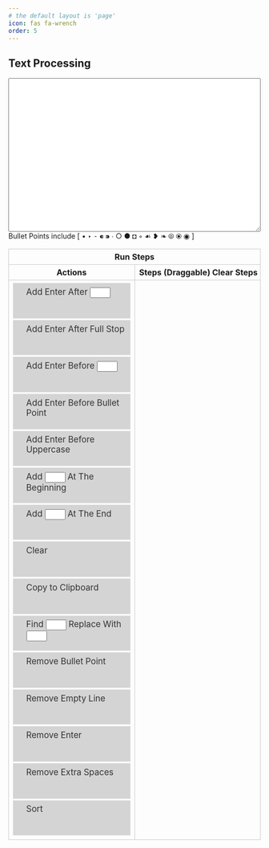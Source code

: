 ```yaml
---
# the default layout is 'page'
icon: fas fa-wrench
order: 5
---
```


## Text Processing
<script src="https://ajax.googleapis.com/ajax/libs/jquery/3.7.1/jquery.min.js"></script>
<link rel="stylesheet" href="https://ajax.googleapis.com/ajax/libs/jqueryui/1.13.2/themes/smoothness/jquery-ui.css">
<script src="https://ajax.googleapis.com/ajax/libs/jqueryui/1.13.2/jquery-ui.min.js" defer></script>
<script  src="../public/javascript/main.js"></script>
<style type="text/css">
    #actiontable {
        width: 100%;
    }
    #actiontable th, #actiontable td {
        width: 50%;
        padding: 5px;
        border: 1px solid #ccc;
        vertical-align: top;
    }
    #actions { 
        list-style-type: none; 
        margin: 0; 
        padding: 0; 
        width: 100%; 
        float:left;
    }
    #actions li{ 
        margin: 0 3px 3px 3px; 
        padding: 0.4em; 
        padding-left: 1.5em; 
        font-size: 17px; 
        height: 55px; 
    }
    #stepslist { 
        list-style-type: none; 
        margin: 0; 
        padding: 0; 
        width: 100%; 
        float:left;
    }
    #stepslist li{ 
        margin: 0 3px 3px 3px; 
        padding: 0.4em; 
        padding-left: 1.5em; 
        font-size: 17px; 
        height: 55px; 
    }
    .default {
        background: #d4d4d4;
        border: 1px solid #DDDDDD;
        color: #333333;
    }
    .actionbutton {
        float: right;
    }
    #runsteps {
        width: 100%
    }
</style>
<p>
    <textarea id="content" name="content" rows="20" style="white-space: nowrap; overflow-x: auto; width: 100%"></textarea><br/>
    Bullet Points include [ • ‣ ⁃ ⁌ ⁍ ∙ ○ ● ◘ ◦ ☙ ❥ ❧ ⦾ ⦿ ◉ ]
</p>
<table id="actiontable" cellpadding="0" cellspacing="0">
    <tr>
        <th colspan="2"><span class="btn btn-outline-success actionbutton" id="runsteps">Run Steps</span></th>
    </tr>
    <tr>
        <th>Actions</th>
        <th>Steps (Draggable)<span class="btn btn-outline-danger actionbutton" id="clearsteps">Clear Steps</span></th>
    </tr>
    <tr>
        <td>
            <ul id="actions">
                <li class="default">Add Enter After&nbsp;<input type="text" id="searchforafteraddenter" size="2"><span class="btn btn-outline-success actionbutton" id="addenterafter"><i class="fa-solid fa-square-plus"></i></span></li>
                <li class="default">Add Enter After Full Stop<span class="btn btn-outline-success actionbutton" id="addenterafterfullstop"><i class="fa-solid fa-square-plus"></i></span></li>
                <li class="default">Add Enter Before&nbsp;<input type="text" id="searchforbeforeaddenter" size="2"><span class="btn btn-outline-success actionbutton" id="addenterbefore"><i class="fa-solid fa-square-plus"></i></span></li>
                <li class="default">Add Enter Before Bullet Point<span class="btn btn-outline-success actionbutton" id="addenterbeforebulletpoint"><i class="fa-solid fa-square-plus"></i></span></li>
                <li class="default">Add Enter Before Uppercase<span class="btn btn-outline-success actionbutton" id="addenterbeforeuppercase"><i class="fa-solid fa-square-plus"></i></span></li>
                <li class="default">Add <input type="text" id="additatthebeginning" size="2"> At The Beginning<span class="btn btn-outline-success actionbutton" id="addatthebeginning"><i class="fa-solid fa-square-plus"></i></span></li>
                <li class="default">Add <input type="text" id="additattheend" size="2"> At The End<span class="btn btn-outline-success actionbutton" id="addattheend"><i class="fa-solid fa-square-plus"></i></span></li>
                <li class="default">Clear<span class="btn btn-outline-success actionbutton" id="clear"><i class="fa-solid fa-square-plus"></i></span></li>
                <li class="default">Copy to Clipboard<span class="btn btn-outline-success actionbutton" id="copytoclipboard"><i class="fa-solid fa-square-plus"></i></span></li>
                <li class="default">Find <input type="text" id="searchfor" size="2"> Replace With <input type="text" id="replacewith" size="2"><span class="btn btn-outline-success actionbutton" id="replace"><i class="fa-solid fa-square-plus"></i></span></li>
                <li class="default">Remove Bullet Point<span class="btn btn-outline-success actionbutton" id="removebulletpoint"><i class="fa-solid fa-square-plus"></i></span></li>
                <li class="default">Remove Empty Line<span class="btn btn-outline-success actionbutton" id="removeemptyline"><i class="fa-solid fa-square-plus"></i></span></li>
                <li class="default">Remove Enter<span class="btn btn-outline-success actionbutton" id="removeenter"><i class="fa-solid fa-square-plus"></i></span></li>
                <li class="default">Remove Extra Spaces<span class="btn btn-outline-success actionbutton" id="removeextraspaces"><i class="fa-solid fa-square-plus"></i></span></li>
                <li class="default">Sort<span class="btn btn-outline-success actionbutton" id="sort"><i class="fa-solid fa-square-plus"></i></span></li>
            </ul>
        </td>
        <td>
            <ul id="stepslist">
            </ul>
        </td>
    </tr>
</table>

